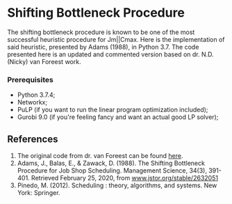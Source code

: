 # Shifting Bottleneck Procedure

The shifting bottleneck procedure is known to be one of the most successful heuristic procedure for Jm||Cmax. Here is the implementation of said heuristic, presented by Adams (1988), in Python 3.7. The code presented here is an updated and commented version based on dr. N.D. (Nicky) van Foreest work. 

### Prerequisites
* Python 3.7.4;
* Networkx;
* PuLP (if you want to run the linear program optimization included);
* Gurobi 9.0 (if you're feeling fancy and want an actual good LP solver);

## References
1. The original code from dr. van Foreest can be found [here](http://nicky.vanforeest.com/scheduling/scheduling.html#scheduling).
2. Adams, J., Balas, E., & Zawack, D. (1988). The Shifting Bottleneck Procedure for Job Shop Scheduling. Management Science, 34(3), 391-401. Retrieved February 25, 2020, from www.jstor.org/stable/2632051
3. Pinedo, M. (2012). Scheduling : theory, algorithms, and systems. New York: Springer.
